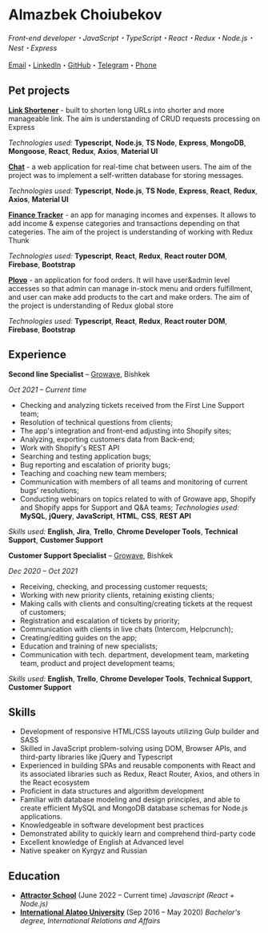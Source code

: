 # Almazbek Choiubekov

_Front-end developer・JavaScript・TypeScript・React・Redux・Node.js・Nest・Express_

[Email](mailto:choiubekov.almaz@gmail.com)・[LinkedIn](https://www.linkedin.com/in/almazbek-choiubekov-2a218a134/)・[GitHub](https://github.com/AlmazXX)・[Telegram](https://t.me/almaz924)・[Phone](tel:996778226641)


## Pet projects

[**Link Shortener**](https://github.com/AlmazXX/Link-shortener) - built to shorten long URLs into shorter and more manageable link. The aim is understanding of CRUD requests processing on Express

_Technologies used:_ **Typescript**, **Node.js**, **TS Node**, **Express**, **MongoDB**, **Mongoose**, **React**, **Redux**, **Axios**, **Material UI**

[**Chat**](https://github.com/AlmazXX/Chat) - a web application for real-time chat between users. The aim of the project was to implement a self-written database for storing messages.

_Technologies used:_ **Typescript**, **Node.js**, **TS Node**, **Express**, **React**, **Redux**, **Axios**, **Material UI** 

[**Finance Tracker**](https://almazxx.github.io/finance-tracker/) - an app for managing incomes and expenses. It allows to add income & expense categories and transactions depending on that categeries. The aim of the project is understanding of working with Redux Thunk

_Technologies used:_ **Typescript**, **React**, **Redux**, **React router DOM**, **Firebase**, **Bootstrap**

[**Plovo**](https://almazxx.github.io/plovo/) - an application for food orders. It will have user&admin level accesses so that admin can manage in-stock menu and orders fulfillment, and user can make add products to the cart and make orders. The aim of the project is understanding of Redux global store

_Technologies used:_ **Typescript**, **React**, **Redux**, **React router DOM**, **Firebase**, **Bootstrap**

## Experience

**Second line Specialist** – [Growave](https://www.growave.io/), Bishkek

_Oct 2021 – Current time_

* Checking and analyzing tickets received from the First Line Support team;
* Resolution of technical questions from clients;
* The app's integration and front-end adjusting into Shopify sites;
* Analyzing, exporting customers data from Back-end;
* Work with Shopify's REST API
* Searching and testing application bugs;
* Bug reporting and escalation of priority bugs;
* Teaching and coaching new team members;
* Communication with members of all teams and monitoring of current bugs’ resolutions;
* Conducting webinars on topics related to with of Growave app, Shopify and Shopify apps for Support and Q&A teams;
_Technologies used:_ **MySQL**, **jQuery**, **JavaScript**, **HTML**, **CSS**, **REST API**

_Skills used:_ **English**, **Jira**, **Trello**, **Chrome Developer Tools**, **Technical Support**, **Customer Support**

**Customer Support Specialist** – [Growave](https://www.growave.io/), Bishkek

_Dec 2020 – Oct 2021_

* Receiving, checking, and processing customer requests;
* Working with new priority clients, retaining existing clients;
* Making calls with clients and consulting/creating tickets at the request of customers;
* Registration and escalation of tickets by priority;
* Communication with clients in live chats (Intercom, Helpcrunch);
* Creating/editing guides on the app;
* Education and training of new specialists;
* Communication with tech. department, development team, marketing team, product and project development teams;

_Skills used:_ **English**, **Trello**, **Chrome Developer Tools**, **Technical Support**, **Customer Support**

## Skills

* Development of responsive HTML/CSS layouts utilizing Gulp builder and SASS
* Skilled in JavaScript problem-solving using DOM, Browser APIs, and third-party libraries like jQuery and Typescript
* Experienced in building SPAs and reusable components with React and its associated libraries such as Redux, React Router, Axios, and others in the React ecosystem
* Proficient in data structures and algorithm development
* Familiar with database modeling and design principles, and able to create efficient MySQL and MongoDB database schemas for Node.js applications.
* Knowledgeable in software development best practices
* Demonstrated ability to quickly learn and comprehend third-party code
* Excellent knowledge of English at Advanced level
* Native speaker on Kyrgyz and Russian

## Education

* [**Attractor School**](https://attractor-school.com/) (June 2022 – Current time)
_Javascript (React + Node.js)_
* [**International Alatoo University**](http://alatoo.edu.kg/) (Sep 2016 – May 2020)
_Bachelor's degree, International Relations and Affairs_

